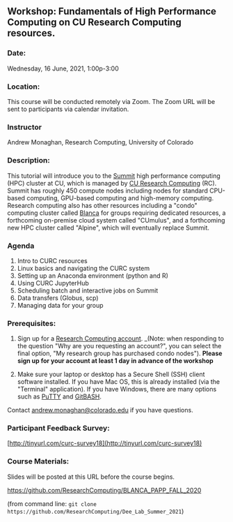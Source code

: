 ## Workshop: Fundamentals of High Performance Computing on CU Research Computing resources.

### Date: 
Wednesday, 16 June, 2021, 1:00p-3:00

### Location: 
This course will be conducted remotely via Zoom. The Zoom URL will be sent to participants via calendar invitation.

### Instructor 
Andrew Monaghan, Research Computing, University of Colorado

### Description: 
This tutorial will introduce you to the [Summit](https://www.colorado.edu/rc/resources/summit) high performance computing (HPC) cluster at CU, which is managed by [CU Research Computing](https://www.colorado.edu/rc/) (RC). Summit has roughly 450 compute nodes including nodes for standard CPU-based computing, GPU-based computing and high-memory computing. Research computing also has other resources including a "condo" computing cluster called [Blanca](https://curc.readthedocs.io/en/latest/access/blanca.html) for groups requiring dedicated resources, a forthcoming on-premise cloud system called "CUmulus", and a forthcoming new HPC cluster called "Alpine", which will eventually replace Summit.  

### Agenda
1. Intro to CURC resources
2. Linux basics and navigating the CURC system
3. Setting up an Anaconda environment (python and R)
4. Using CURC JupyterHub
5. Scheduling batch and interactive jobs on Summit
6. Data transfers (Globus, scp)
7. Managing data for your group


### Prerequisites: 

1) Sign up for a [Research Computing account](https://rcamp.rc.colorado.edu/accounts/account-request/create/verify/ucb).  _(Note: when responding to the question "Why are you requesting an account?", you can select the final option, "My research group has purchased condo nodes"). __Please sign up for your account at least 1 day in advance of the workshop__  

2) Make sure your laptop or desktop has a Secure Shell (SSH) client software installed.  If you have Mac OS, this is already installed (via the "Terminal" application).  If you have Windows, there are many options such as [PuTTY](https://www.putty.org) and [GitBASH](https://gitforwindows.org).  

Contact andrew.monaghan@colorado.edu if you have questions.  

### Participant Feedback Survey: 
[http://tinyurl.com/curc-survey18](http://tinyurl.com/curc-survey18)

### Course Materials: 
Slides will be posted at this URL before the course begins.

https://github.com/ResearchComputing/BLANCA_PAPP_FALL_2020

(from command line: `git clone https://github.com/ResearchComputing/Dee_Lab_Summer_2021`)

